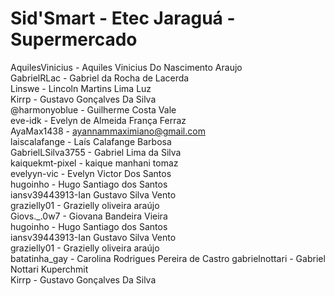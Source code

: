 # Sid'Smart - Etec Jaraguá - Supermercado

AquilesVinicius - Aquiles Vinicius Do Nascimento Araujo  
GabrielRLac - Gabriel da Rocha de Lacerda  
Linswe - Lincoln Martins Lima Luz  
Kirrp - Gustavo Gonçalves Da Silva  
@harmonyoblue - Guilherme Costa Vale  
eve-idk - Evelyn de Almeida França Ferraz  
AyaMax1438 - ayannammaximiano@gmail.com  
laiscalafange - Laís Calafange Barbosa  
GabrielLSilva3755 - Gabriel Lima da Silva  
kaiquekmt-pixel - kaique manhani tomaz  
evelyyn-vic - Evelyn Victor Dos Santos  
hugoinho - Hugo Santiago dos Santos  
iansv39443913-Ian Gustavo Silva Vento  
grazielly01 - Grazielly oliveira araújo  
Giovs._.0w7 - Giovana Bandeira Vieira  
hugoinho - Hugo Santiago dos Santos  
iansv39443913-Ian Gustavo Silva Vento  
grazielly01 - Grazielly oliveira araújo  
batatinha_gay - Carolina Rodrigues Pereira de Castro
gabrielnottari - Gabriel Nottari Kuperchmit  
Kirrp - Gustavo Gonçalves Da Silva  
